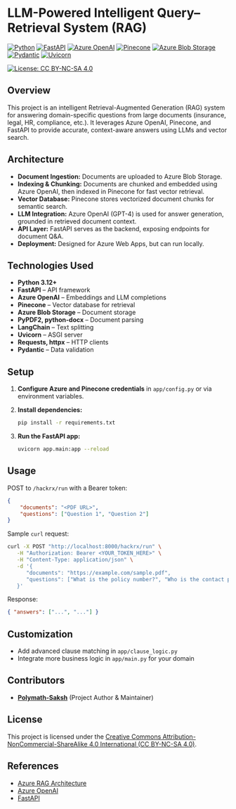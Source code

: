 # LLM-Powered Intelligent Query–Retrieval System (RAG)

<a href="https://www.python.org/"><img src="https://img.shields.io/badge/Python-3.7--3.12-blue?logo=python&logoColor=white" alt="Python"></a>
<a href="https://fastapi.tiangolo.com/"><img src="https://img.shields.io/badge/FastAPI-005571?logo=fastapi&logoColor=white" alt="FastAPI"></a>
<a href="https://azure.microsoft.com/en-us/products/ai-services/openai-service/"><img src="https://img.shields.io/badge/Azure%20OpenAI-0078D4?logo=microsoftazure&logoColor=white" alt="Azure OpenAI"></a>
<a href="https://www.pinecone.io/"><img src="https://img.shields.io/badge/Pinecone-45B8AC?logo=pinecone&logoColor=white" alt="Pinecone"></a>
<a href="https://azure.microsoft.com/en-us/products/storage/blobs/"><img src="https://img.shields.io/badge/Azure%20Blob%20Storage-0089D6?logo=microsoftazure&logoColor=white" alt="Azure Blob Storage"></a>
<a href="https://pydantic-docs.helpmanual.io/"><img src="https://img.shields.io/badge/Pydantic-008000?logo=pydantic&logoColor=white" alt="Pydantic"></a>
<a href="https://www.uvicorn.org/"><img src="https://img.shields.io/badge/Uvicorn-22C55E?logo=uvicorn&logoColor=white" alt="Uvicorn"></a>

<a href="https://creativecommons.org/licenses/by-nc-sa/4.0/"><img src="https://img.shields.io/badge/License-CC%20BY--NC--SA%204.0-lightgrey.svg?logo=creativecommons&logoColor=white" alt="License: CC BY-NC-SA 4.0"></a>

## Overview

This project is an intelligent Retrieval-Augmented Generation (RAG) system for answering domain-specific questions from large documents (insurance, legal, HR, compliance, etc.). It leverages Azure OpenAI, Pinecone, and FastAPI to provide accurate, context-aware answers using LLMs and vector search.

## Architecture

- **Document Ingestion:** Documents are uploaded to Azure Blob Storage.
- **Indexing & Chunking:** Documents are chunked and embedded using Azure OpenAI, then indexed in Pinecone for fast vector retrieval.
- **Vector Database:** Pinecone stores vectorized document chunks for semantic search.
- **LLM Integration:** Azure OpenAI (GPT-4) is used for answer generation, grounded in retrieved document context.
- **API Layer:** FastAPI serves as the backend, exposing endpoints for document Q&A.
- **Deployment:** Designed for Azure Web Apps, but can run locally.

## Technologies Used

- **Python 3.12+**
- **FastAPI** – API framework
- **Azure OpenAI** – Embeddings and LLM completions
- **Pinecone** – Vector database for retrieval
- **Azure Blob Storage** – Document storage
- **PyPDF2, python-docx** – Document parsing
- **LangChain** – Text splitting
- **Uvicorn** – ASGI server
- **Requests, httpx** – HTTP clients
- **Pydantic** – Data validation

## Setup

1. **Configure Azure and Pinecone credentials** in `app/config.py` or via environment variables.
2. **Install dependencies:**

   ```sh
   pip install -r requirements.txt
   ```

3. **Run the FastAPI app:**

   ```sh
   uvicorn app.main:app --reload
   ```

## Usage

POST to `/hackrx/run` with a Bearer token:

```json
{
	"documents": "<PDF URL>",
	"questions": ["Question 1", "Question 2"]
}
```

Sample `curl` request:

```sh
curl -X POST "http://localhost:8000/hackrx/run" \
   -H "Authorization: Bearer <YOUR_TOKEN_HERE>" \
   -H "Content-Type: application/json" \
   -d '{
      "documents": "https://example.com/sample.pdf",
      "questions": ["What is the policy number?", "Who is the contact person?"]
   }'
```

Response:

```json
{ "answers": ["...", "..."] }
```

## Customization

- Add advanced clause matching in `app/clause_logic.py`
- Integrate more business logic in `app/main.py` for your domain

## Contributors

- [**Polymath-Saksh**](https://github.com/Polymath-Saksh) (Project Author & Maintainer)

## License

This project is licensed under the [Creative Commons Attribution-NonCommercial-ShareAlike 4.0 International (CC BY-NC-SA 4.0)](LICENSE).

## References

- [Azure RAG Architecture](https://learn.microsoft.com/en-us/azure/search/?wt.mc_id=studentamb_217334retrieval-augmented-generation-overview)
- [Azure OpenAI](https://learn.microsoft.com/en-us/azure/ai-services/openai/?wt.mc_id=studentamb_217334)
- [FastAPI](https://fastapi.tiangolo.com/)
